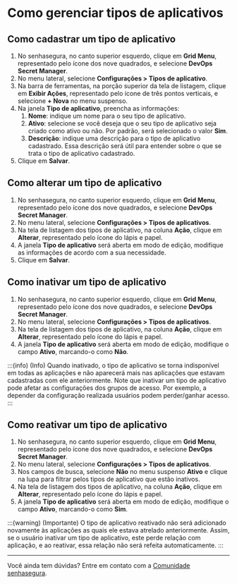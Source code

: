 # Como gerenciar tipos de aplicativos

## Como cadastrar um tipo de aplicativo

1. No senhasegura, no canto superior esquerdo, clique em **Grid Menu**, representado pelo ícone dos nove quadrados, e selecione **DevOps Secret Manager**.
2. No menu lateral, selecione **Configurações > Tipos de aplicativo**.
3. Na barra de ferramentas, na porção superior da tela de listagem, clique em **Exibir Ações**, representado pelo ícone de três pontos verticais, e selecione **+ Nova** no menu suspenso.
4. Na janela **Tipo de aplicativo**, preencha as informações:
    1. **Nome**: indique um nome para o seu tipo de aplicativo.
    2. **Ativo**: selecione se você deseja que o seu tipo de aplicativo seja criado como ativo ou não. Por padrão, será selecionado o valor **Sim**.
    3. **Descrição**: indique uma descrição para o tipo de aplicativo cadastrado. Essa descrição será útil para entender sobre o que se trata o tipo de aplicativo cadastrado.
5. Clique em **Salvar**.

## Como alterar um tipo de aplicativo

1. No senhasegura, no canto superior esquerdo, clique em **Grid Menu**, representado pelo ícone dos nove quadrados, e selecione **DevOps Secret Manager**.
2. No menu lateral, selecione **Configurações > Tipos de aplicativos**.
3. Na tela de listagem dos tipos de aplicativo, na coluna **Ação**, clique em **Alterar**, representado pelo ícone do lápis e papel.
4. A janela **Tipo de aplicativo** será aberta em modo de edição, modifique as informações de acordo com a sua necessidade.
5. Clique em **Salvar**.

## Como inativar um tipo de aplicativo

1. No senhasegura, no canto superior esquerdo, clique em **Grid Menu**, representado pelo ícone dos nove quadrados, e selecione **DevOps Secret Manager**.
2. No menu lateral, selecione **Configurações > Tipos de aplicativos**.
3. Na tela de listagem dos tipos de aplicativo, na coluna **Ação**, clique em **Alterar**, representado pelo ícone do lápis e papel.
4. A janela **Tipo de aplicativo** será aberta em modo de edição, modifique o campo **Ativo**, marcando-o como **Não**.

:::(info) (Info)
Quando inativado, o tipo de aplicativo se torna indisponível em todas as aplicações e não aparecerá mais nas aplicações que estavam cadastradas com ele anteriormente.
Note que inativar um tipo de aplicativo pode afetar as configurações dos grupos de acesso. Por exemplo, a depender da configuração realizada usuários podem perder/ganhar acesso.
:::

## Como reativar um tipo de aplicativo

1. No senhasegura, no canto superior esquerdo, clique em **Grid Menu**, representado pelo ícone dos nove quadrados, e selecione **DevOps Secret Manager**.
2. No menu lateral, selecione **Configurações > Tipos de aplicativos**.
3. Nos campos de busca, selecione **Não** no menu suspenso **Ativo** e clique na lupa para filtrar pelos tipos de aplicativo que estão inativos.
4. Na tela de listagem dos tipos de aplicativo, na coluna **Ação**, clique em **Alterar**, representado pelo ícone do lápis e papel.
5. A janela **Tipo de aplicativo** será aberta em modo de edição, modifique o campo **Ativo**, marcando-o como **Sim**.

:::(warning) (Importante)
O tipo de aplicativo reativado não será adicionado novamente às aplicações as quais ele estava atrelado anteriormente. Assim, se o usuário inativar um tipo de aplicativo, este perde relação com aplicação, e ao reativar, essa relação não será refeita automaticamente.
:::

***

Você ainda tem dúvidas? Entre em contato com a [Comunidade senhasegura](https://community.senhasegura.io/).